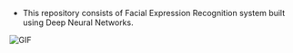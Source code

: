 * This repository consists of Facial Expression Recognition system built using Deep Neural Networks.

![GIF](https://github.com/mangipudiprashanth7/Facial-Expression-Recognition-using-Deep-Learning/blob/deployment/output/demo.gif)
